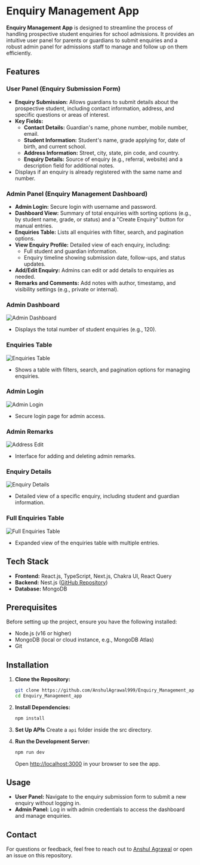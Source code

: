 # Enquiry Management App

**Enquiry Management App** is designed to streamline the process of handling prospective student enquiries for school admissions. It provides an intuitive user panel for parents or guardians to submit enquiries and a robust admin panel for admissions staff to manage and follow up on them efficiently.

## Features

### User Panel (Enquiry Submission Form)

- **Enquiry Submission:** Allows guardians to submit details about the prospective student, including contact information, address, and specific questions or areas of interest.
- **Key Fields:**
  - **Contact Details:** Guardian's name, phone number, mobile number, email.
  - **Student Information:** Student's name, grade applying for, date of birth, and current school.
  - **Address Information:** Street, city, state, pin code, and country.
  - **Enquiry Details:** Source of enquiry (e.g., referral, website) and a description field for additional notes.
- Displays if an enquiry is already registered with the same name and number.

### Admin Panel (Enquiry Management Dashboard)

- **Admin Login:** Secure login with username and password.
- **Dashboard View:** Summary of total enquiries with sorting options (e.g., by student name, grade, or status) and a "Create Enquiry" button for manual entries.
- **Enquiries Table:** Lists all enquiries with filter, search, and pagination options.
- **View Enquiry Profile:** Detailed view of each enquiry, including:
  - Full student and guardian information.
  - Enquiry timeline showing submission date, follow-ups, and status updates.
- **Add/Edit Enquiry:** Admins can edit or add details to enquiries as needed.
- **Remarks and Comments:** Add notes with author, timestamp, and visibility settings (e.g., private or internal).

### Admin Dashboard

![Admin Dashboard](public/Images/Screenshot%20(719).png)

- Displays the total number of student enquiries (e.g., 120).

### Enquiries Table

![Enquiries Table](public/Images/Screenshot%20(718).png)

- Shows a table with filters, search, and pagination options for managing enquiries.

### Admin Login

![Admin Login](public/Images/Screenshot%20(723).png)

- Secure login page for admin access.

### Admin Remarks

![Address Edit](public/Images/Screenshot%20(722).png)

- Interface for adding and deleting admin remarks.

### Enquiry Details

![Enquiry Details](public/Images/Screenshot%20(721).png)

- Detailed view of a specific enquiry, including student and guardian information.

### Full Enquiries Table

![Full Enquiries Table](public/Images/Screenshot%20(720).png)

- Expanded view of the enquiries table with multiple entries.

## Tech Stack

- **Frontend:** React.js, TypeScript, Next.js, Chakra UI, React Query  
- **Backend:** Nest.js ([GitHub Repository](https://github.com/AnshulAgrawal999/school_enquiry_backend))
- **Database:** MongoDB  

## Prerequisites

Before setting up the project, ensure you have the following installed:

- Node.js (v16 or higher)
- MongoDB (local or cloud instance, e.g., MongoDB Atlas)
- Git

## Installation

1. **Clone the Repository:**

   ```bash
   git clone https://github.com/AnshulAgrawal999/Enquiry_Management_app.git
   cd Enquiry_Management_app
   ```

2. **Install Dependencies:**

   ```bash
   npm install
   ```

3. **Set Up APIs**
   Create a `api` folder inside the src directory.

4. **Run the Development Server:**

   ```bash
   npm run dev
   ```

   Open [http://localhost:3000](http://localhost:3000) in your browser to see the app.

## Usage

- **User Panel:** Navigate to the enquiry submission form to submit a new enquiry without logging in.
- **Admin Panel:** Log in with admin credentials to access the dashboard and manage enquiries.

## Contact

For questions or feedback, feel free to reach out to [Anshul Agrawal](https://github.com/AnshulAgrawal999) or open an issue on this repository.
